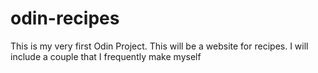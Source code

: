 # odin-recipes
This is my very first Odin Project. This will be a website for recipes. I will include a couple that I frequently make myself
